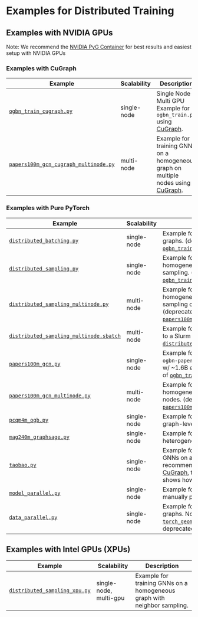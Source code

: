 # Examples for Distributed Training

## Examples with NVIDIA GPUs

Note: We recommend the [NVIDIA PyG Container](https://catalog.ngc.nvidia.com/orgs/nvidia/containers/pyg/tags) for best results and easiest setup with NVIDIA GPUs

### Examples with CuGraph

| Example                                                                        | Scalability | Description                                                                                                                                       |
| ------------------------------------------------------------------------------ | ----------- | ------------------------------------------------------------------------------------------------------------------------------------------------- |
| [`ogbn_train_cugraph.py`](./ogbn_train_cugraph.py)                             | single-node | Single Node Multi GPU Example for `ogbn_train.py` using [CuGraph](https://www.nvidia.com/en-us/on-demand/session/gtc24-s61197/).                  |
| [`papers100m_gcn_cugraph_multinode.py`](./papers100m_gcn_cugraph_multinode.py) | multi-node  | Example for training GNNs on a homogeneous graph on multiple nodes using [CuGraph](https://www.nvidia.com/en-us/on-demand/session/gtc24-s61197/). |

### Examples with Pure PyTorch

| Example                                                                            | Scalability | Description                                                                                                                                                                                                                                                                                                                                       |
| ---------------------------------------------------------------------------------- | ----------- | ------------------------------------------------------------------------------------------------------------------------------------------------------------------------------------------------------------------------------------------------------------------------------------------------------------------------------------------------- |
| [`distributed_batching.py`](./distributed_batching.py)                             | single-node | Example for training GNNs on multiple graphs. (deprecated in favor of [`ogbn_train_cugraph.py`](./ogbn_train_cugraph.py))                                                                                                                                                                                                                         |
| [`distributed_sampling.py`](./distributed_sampling.py)                             | single-node | Example for training GNNs on a homogeneous graph with neighbor sampling. (deprecated in favor of [`ogbn_train_cugraph.py`](./ogbn_train_cugraph.py))                                                                                                                                                                                              |
| [`distributed_sampling_multinode.py`](./distributed_sampling_multinode.py)         | multi-node  | Example for training GNNs on a homogeneous graph with neighbor sampling on multiple nodes. (deprecated in favor of [`papers100m_gcn_cugraph_multinode.py`](./papers100m_gcn_cugraph_multinode.py))                                                                                                                                                |
| [`distributed_sampling_multinode.sbatch`](./distributed_sampling_multinode.sbatch) | multi-node  | Example for submitting a training job to a Slurm cluster using [`distributed_sampling_multi_node.py`](./distributed_sampling_multinode.py).                                                                                                                                                                                                       |
| [`papers100m_gcn.py`](./papers100m_gcn.py)                                         | single-node | Example for training GNNs on the `ogbn-papers100M` homogeneous graph w/ ~1.6B edges. (deprecated in favor of [`ogbn_train_cugraph.py`](./ogbn_train_cugraph.py))                                                                                                                                                                                  |
| [`papers100m_gcn_multinode.py`](./papers100m_gcn_multinode.py)                     | multi-node  | Example for training GNNs on a homogeneous graph on multiple nodes. (deprecated in favor of [`papers100m_gcn_cugraph_multinode.py`](./papers100m_gcn_cugraph_multinode.py))                                                                                                                                                                       |
| [`pcqm4m_ogb.py`](./pcqm4m_ogb.py)                                                 | single-node | Example for training GNNs for a graph-level regression task.                                                                                                                                                                                                                                                                                      |
| [`mag240m_graphsage.py`](./mag240m_graphsage.py)                                   | single-node | Example for training GNNs on a large heterogeneous graph.                                                                                                                                                                                                                                                                                         |
| [`taobao.py`](./taobao.py)                                                         | single-node | Example for training link prediction GNNs on a heterogeneous graph. We recommend scaling this up with [CuGraph](https://www.nvidia.com/en-us/on-demand/session/gtc24-s61197/), this CuGraph example shows how [taobao_mnmg.py](https://github.com/rapidsai/cugraph-gnn/blob/branch-25.04/python/cugraph-pyg/cugraph_pyg/examples/taobao_mnmg.py). |
| [`model_parallel.py`](./model_parallel.py)                                         | single-node | Example for model parallelism by manually placing layers on each GPU.                                                                                                                                                                                                                                                                             |
| [`data_parallel.py`](./data_parallel.py)                                           | single-node | Example for training GNNs on multiple graphs. Note that [`torch_geometric.nn.DataParallel`](https://pytorch-geometric.readthedocs.io/en/latest/modules/nn.html#torch_geometric.nn.data_parallel.DataParallel) is deprecated and [discouraged](https://github.com/pytorch/pytorch/issues/65936).                                                   |

## Examples with Intel GPUs (XPUs)

| Example                                                        | Scalability            | Description                                                              |
| -------------------------------------------------------------- | ---------------------- | ------------------------------------------------------------------------ |
| [`distributed_sampling_xpu.py`](./distributed_sampling_xpu.py) | single-node, multi-gpu | Example for training GNNs on a homogeneous graph with neighbor sampling. |

